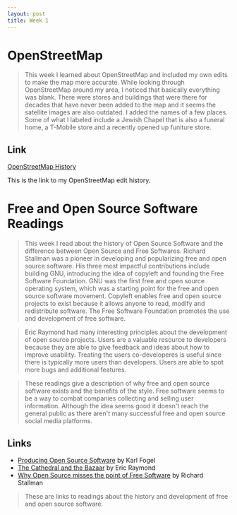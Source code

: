 ```yaml
---
layout: post
title: Week 1
---
```


# OpenStreetMap
 > This week I learned about OpenStreetMap and included my own edits to make the map more accurate. While looking
 > through OpenStreetMap around my area, I noticed that basically everything was blank. There were stores and buildings
 > that were there for decades that have never been added to the map and it seems the satellite images are also 
 > outdated. I added the names of a few places. Some of what I labeled include a Jewish Chapel that is also a funeral home,
 > a T-Mobile store and a recently opened up funiture store. 
  
## Link
  [OpenStreetMap History](https://www.openstreetmap.org/user/Jimmyzs/history)
   
  This is the link to my OpenStreetMap edit history.
  
# Free and Open Source Software Readings
 > This week I read about the history of Open Source Software and the difference between Open Source and Free Softwares.
 > Richard Stallman was a pioneer in developing and popularizing free and open source software. His three most impactful
 > contributions include building GNU, introducing the idea of copyleft and founding the Free Software Foundation.
 > GNU was the first free and open source operating system, which was a starting point for the free and open source
 > software movement. Copyleft enables free and open source projects to exist because it allows anyone to read, modify
 > and redistribute software. The Free Software Foundation promotes the use and development of free software.
 
 > Eric Raymond had many interesting principles about the development of open source projects. Users are a valuable
 > resource to developers because they are able to give feedback and ideas about how to improve usability.
 > Treating the users co-developeres is useful since there is typically more users than developers. Users are
 > able to spot more bugs and additional features.
 
 > These readings give a description of why free and open source software exists and the benefits of the style.
 > Free software seems to be a way to combat companies collecting and selling user information. Although the idea
 > seems good it doesn't reach the general public as there aren't many successful free and open source
 > social media platforms.
  
## Links
 * [Producing Open Source Software](https://producingoss.com/) by Karl Fogel
 * [The Cathedral and the Bazaar](http://www.catb.org/~esr/writings/cathedral-bazaar/cathedral-bazaar/index.html) by Eric Raymond
 * [Why Open Source misses the point of Free Software](https://www.gnu.org/philosophy/open-source-misses-the-point.html) by Richard Stallman
  
 > These are links to readings about the history and development of free and open source software.
